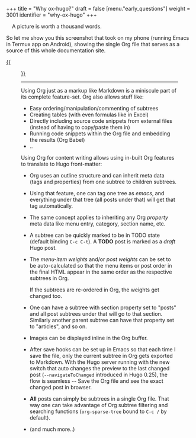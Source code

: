 +++
title = "Why ox-hugo?"
draft = false
[menu."early_questions"]
  weight = 3001
  identifier = "why-ox-hugo"
+++

&nbsp;&nbsp;&nbsp;&nbsp;A picture is worth a thousand words.<br />

So let me show you this screenshot that took on my phone (running
Emacs in Termux app on Android), showing the single Org file that
serves as a source of this whole documentation site.

[{{<figure src="/images/ox-hugo-doc-source-viewing-in-Termux-Android.png">}}](/images/ox-hugo-doc-source-viewing-in-Termux-Android.png)

---

Using Org just as a markup like Markdown is a miniscule part of
its complete feature-set. Org also allows stuff like:

-   Easy ordering/manipulation/commenting of subtrees
-   Creating tables (with even formulas like in Excel)
-   Directly including source code snippets from external files (instead
    of having to copy/paste them in)
-   Running code snippets within the Org file and embedding the results
    (Org Babel)
-   ..

Using Org for content writing allows using in-built Org features to
translate to Hugo front-matter:

-   Org uses an outline structure and can inherit meta data (tags and
    properties) from one subtree to children subtrees.
-   Using that feature, one can tag one tree as _emacs_, and everything
    under that tree (all posts under that) will get that tag
    automatically.
-   The same concept applies to inheriting any Org _property_ meta data
    like menu entry, category, section name, etc.
-   A subtree can be quickly marked to be in TODO state (default binding
    `C-c C-t`). A **TODO** post is marked as a _draft_ Hugo post.
-   The _menu-item weights_ and/or _post weights_ can be set to be
    auto-calculated so that the menu items or post order in the final
    HTML appear in the same order as the respective subtrees in Org.

    If the subtrees are re-ordered in Org, the weights get changed too.
-   One can have a subtree with section property set to "posts" and all
    post subtrees under that will go to that section. Similarly another
    parent subtree can have that property set to "articles", and so on.
-   Images can be displayed inline in the Org buffer.
-   After save hooks can be set up in Emacs so that each time I save the
    file, only the current subtree in Org gets exported to
    Markdown. With the Hugo server running with the new switch that auto
    changes the preview to the last changed post (`--navigateToChanged`
    introduced in Hugo 0.25), the flow is seamless -- Save the Org file
    and see the exact changed post in browser.
-   **All** posts can simply be subtrees in a single Org file. That way
    one can take advantage of Org subtree filtering and searching
    functions (`org-sparse-tree` bound to `C-c /` by default).
-   (and much more..)
